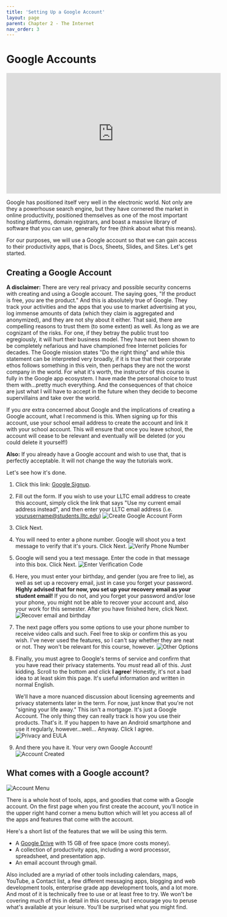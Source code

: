 ```yaml
--- 
title: 'Setting Up a Google Account'
layout: page
parent: Chapter 2 - The Internet
nav_order: 3
---
```


Google Accounts
===============

<iframe width="560" height="315" src="https://www.youtube.com/embed/p27TUxvVmYo" frameborder="0" allow="accelerometer; autoplay; encrypted-media; gyroscope; picture-in-picture" allowfullscreen></iframe>

Google has positioned itself very well in the electronic world. Not only are they a powerhouse search engine, but they have cornered the market in online productivity, positioned themselves as one of the most important hosting platforms, domain registrars, and boast a massive library of software that you can use, generally for free (think about what this means).

For our purposes, we will use a Google account so that we can gain access to their productivity apps, that is Docs, Sheets, Slides, and Sites. Let's get started.

Creating a Google Account
-------------------------

**A disclaimer:** There are very real privacy and possible security concerns with creating and using a Google account. The saying goes, "If the product is free, *you* are the product." And this is absolutely true of Google. They track your activities and the apps that you use to market advertising at you, log immense amounts of data (which they claim is aggregated and anonymized), and they are not shy about it either. That said, there are compelling reasons to trust them (to some extent) as well. As long as we are cognizant of the risks. For one, if they betray the public trust too egregiously, it will hurt their business model. They have not been shown to be completely nefarious and have championed free Internet policies for decades. The Google mission states "Do the right thing" and while this statement can be interpreted very broadly, if it is true that their corporate ethos follows something in this vein, then perhaps they are not the worst company in the world. For what it's worth, the instructor of this course is fully in the Google app ecosystem. I have made the personal choice to trust them with...pretty much everything. And the consequences of that choice are just what I will have to accept in the future when they decide to become supervillains and take over the world.

If you _are_ extra concerned about Google and the implications of creating a Google account, what I recommend is this. When signing up for this account, use your school email address to create the account and link it with your school account. This will ensure that once you leave school, the account will cease to be relevant and eventually will be deleted (or you could delete it yourself!)

**Also:** If you already have a Google account and wish to use that, that is perfectly acceptable. It will not change the way the tutorials work.

Let's see how it's done.

1. Click this link: [Google Signup](https://accounts.google.com/Signup).
1. Fill out the form. If you wish to use your LLTC email address to create this account, simply click the link that says "Use my current email address instead", and then enter your LLTC email address (i.e. yourusername@students.lltc.edu)
    ![Create Google Account Form](images/g1.png)
1. Click Next.
1. You will need to enter a phone number. Google will shoot you a text message to verify that it's yours. Click Next.
    ![Verify Phone Number](images/g2.png)
1. Google will send you a text message. Enter the code in that message into this box. Click Next.
    ![Enter Verification Code](images/g3.png)
1. Here, you must enter your birthday, and gender (you are free to lie), as well as set up a recovery email, just in case you forget your password. **Highly advised that for now, you set up your recovery email as your student email!** If you do not, and you forget your password and/or lose your phone, you might not be able to recover your account and, also your work for this semester. After you have finished here, click Next.
    ![Recover email and birthday](images/g4.png)
1. The next page offers you some options to use your phone number to receive video calls and such. Feel free to skip or confirm this as you wish. I've never used the features, so I can't say whether they are neat or not. They won't be relevant for this course, however.
    ![Other Options](images/g5.png)
1. Finally, you must agree to Google's terms of service and confirm that you have read their privacy statements. You *must* read all of this. Just kidding. Scroll to the bottom and click **I agree**! Honestly, it's not a bad idea to at least skim this page. It's useful information and written in normal English. 
 
   We'll have a more nuanced discussion about licensing agreements and privacy statements later in the term. For now, just know that you're not "signing your life away." This isn't a mortgage. It's just a Google Account. The only thing they can really track is how you use their products. That's it. If you happen to have an Android smartphone and use it regularly, however...well... Anyway. Click I agree.
    ![Privacy and EULA](images/g6.png)
1. And there you have it. Your very own Google Account!
    ![Account Created](images/g7.png)

What comes with a Google account?
---------------------------------

![Account Menu](images/g8.png)

There is a whole host of tools, apps, and goodies that come with a Google account. On the first page when you first create the account, you'll notice in the upper right hand corner a menu button which will let you access all of the apps and features that come with the account.

Here's a short list of the features that we will be using this term.

* A [Google Drive](http://drive.google.com) with 15 GB of free space (more costs money).
* A collection of productivity apps, including a word processor, spreadsheet, and presentation app.
* An email account through gmail.

Also included are a myriad of other tools including calendars, maps, YouTube, a Contact list, a few different messaging apps, blogging and web development tools, enterprise grade app development tools, and a lot more. And most of it is technically free to use or at least free to try. We won't be covering much of this in detail in this course, but I encourage you to peruse what's available at your leisure. You'll be surprised what you might find.
